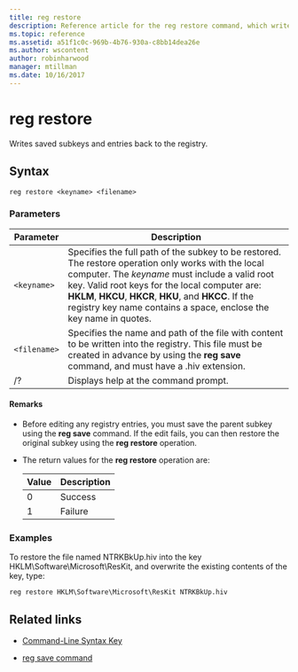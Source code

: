 ```yaml
---
title: reg restore
description: Reference article for the reg restore command, which writes saved subkeys and entries back to the registry.
ms.topic: reference
ms.assetid: a51f1c0c-969b-4b76-930a-c8bb14dea26e
ms.author: wscontent
author: robinharwood
manager: mtillman
ms.date: 10/16/2017
---
```


# reg restore

Writes saved subkeys and entries back to the registry.

## Syntax

```
reg restore <keyname> <filename>
```

### Parameters

| Parameter | Description |
|--|--|
| `<keyname>` | Specifies the full path of the subkey to be restored. The restore operation only works with the local computer. The *keyname* must include a valid root key. Valid root keys for the local computer are: **HKLM**, **HKCU**, **HKCR**, **HKU**, and **HKCC**. If the registry key name contains a space, enclose the key name in quotes. |
| `<filename>` | Specifies the name and path of the file with content to be written into the registry. This file must be created in advance by using the **reg save** command, and must have a .hiv extension. |
| /? | Displays help at the command prompt. |

#### Remarks

- Before editing any registry entries, you must save the parent subkey using the **reg save** command. If the edit fails, you can then restore the original subkey using the **reg restore** operation.

- The return values for the **reg restore** operation are:

    | Value | Description |
    |--|--|
    | 0 | Success |
    | 1 | Failure |

### Examples

To restore the file named NTRKBkUp.hiv into the key HKLM\Software\Microsoft\ResKit, and overwrite the existing contents of the key, type:

```
reg restore HKLM\Software\Microsoft\ResKit NTRKBkUp.hiv
```

## Related links

- [Command-Line Syntax Key](command-line-syntax-key.md)

- [reg save command](reg-save.md)
